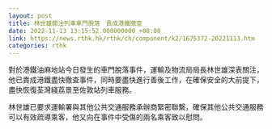 ```yaml
---
layout: post
title: 林世雄關注列車車門脫落　責成港鐵徹查
date: 2022-11-13 13:15:52.000000000 +08:00
link: https://news.rthk.hk/rthk/ch/component/k2/1675372-20221113.htm
categories: rthk
---
```


對於港鐵油麻地站今日發生的車門脫落事件，運輸及物流局局長林世雄深表關注，他已責成港鐵盡快徹查事件，同時要盡快進行善後工作，在確保安全的大前提下，盡快恢復荃灣綫荔景至佐敦站列車服務。

林世雄已要求運輸署與其他公共交通服務承辦商緊密聯繫，確保其他公共交通服務可以有效疏導乘客，他又向在事件中受傷的兩名乘客致以慰問。
